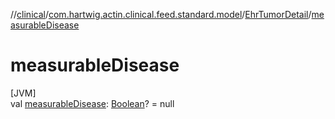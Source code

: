 //[clinical](../../../index.md)/[com.hartwig.actin.clinical.feed.standard.model](../index.md)/[EhrTumorDetail](index.md)/[measurableDisease](measurable-disease.md)

# measurableDisease

[JVM]\
val [measurableDisease](measurable-disease.md): [Boolean](https://kotlinlang.org/api/latest/jvm/stdlib/kotlin/-boolean/index.html)? = null
